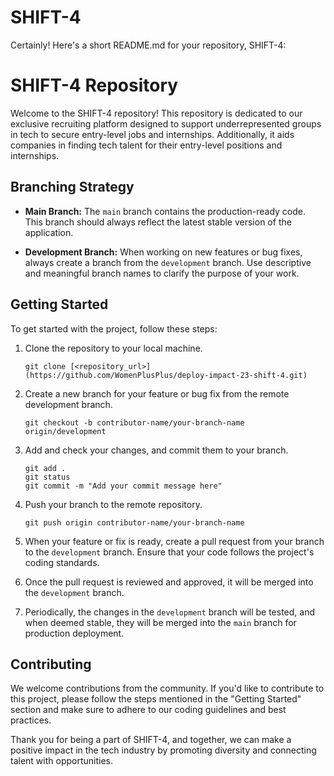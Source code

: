 # SHIFT-4
Certainly! Here's a short README.md for your repository, SHIFT-4:

# SHIFT-4 Repository

Welcome to the SHIFT-4 repository! This repository is dedicated to our exclusive recruiting platform designed to support underrepresented groups in tech to secure entry-level jobs and internships. Additionally, it aids companies in finding tech talent for their entry-level positions and internships.

## Branching Strategy

- **Main Branch:** The `main` branch contains the production-ready code. This branch should always reflect the latest stable version of the application.

- **Development Branch:** When working on new features or bug fixes, always create a branch from the `development` branch. Use descriptive and meaningful branch names to clarify the purpose of your work.

## Getting Started

To get started with the project, follow these steps:

1. Clone the repository to your local machine.
   ```
   git clone [<repository_url>](https://github.com/WomenPlusPlus/deploy-impact-23-shift-4.git)
   ```

2. Create a new branch for your feature or bug fix from the remote development branch.
   ```
   git checkout -b contributor-name/your-branch-name origin/development
   ```

3. Add and check your changes, and commit them to your branch.
   ```
   git add . 
   git status
   git commit -m "Add your commit message here"
   ```

4. Push your branch to the remote repository.
   ```
   git push origin contributor-name/your-branch-name
   ```

5. When your feature or fix is ready, create a pull request from your branch to the `development` branch. Ensure that your code follows the project's coding standards.

6. Once the pull request is reviewed and approved, it will be merged into the `development` branch.

7. Periodically, the changes in the `development` branch will be tested, and when deemed stable, they will be merged into the `main` branch for production deployment.

## Contributing

We welcome contributions from the community. If you'd like to contribute to this project, please follow the steps mentioned in the "Getting Started" section and make sure to adhere to our coding guidelines and best practices.

Thank you for being a part of SHIFT-4, and together, we can make a positive impact in the tech industry by promoting diversity and connecting talent with opportunities.
